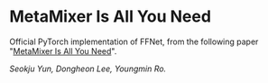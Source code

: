 # MetaMixer Is All You Need

Official PyTorch implementation of FFNet, from the following paper "[MetaMixer Is All You Need](https://arxiv.org/abs/2406.02021)".

*Seokju Yun, Dongheon Lee, Youngmin Ro.*

